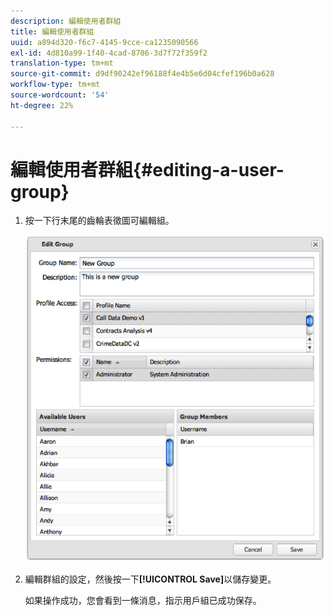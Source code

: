 ```yaml
---
description: 編輯使用者群組
title: 編輯使用者群組
uuid: a894d320-f6c7-4145-9cce-ca1235090566
exl-id: 4d810a99-1f40-4cad-8706-3d7f72f359f2
translation-type: tm+mt
source-git-commit: d9df90242ef96188f4e4b5e6d04cfef196b0a628
workflow-type: tm+mt
source-wordcount: '54'
ht-degree: 22%

---
```


# 編輯使用者群組{#editing-a-user-group}

1. 按一下行末尾的齒輪表徵圖可編輯組。

   ![](assets/edit_user_group.png)

1. 編輯群組的設定，然後按一下&#x200B;**[!UICONTROL Save]**&#x200B;以儲存變更。

   如果操作成功，您會看到一條消息，指示用戶組已成功保存。
